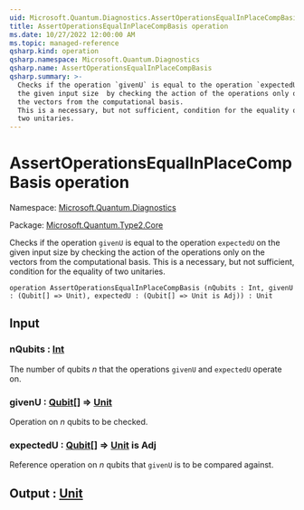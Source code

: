 ```yaml
---
uid: Microsoft.Quantum.Diagnostics.AssertOperationsEqualInPlaceCompBasis
title: AssertOperationsEqualInPlaceCompBasis operation
ms.date: 10/27/2022 12:00:00 AM
ms.topic: managed-reference
qsharp.kind: operation
qsharp.namespace: Microsoft.Quantum.Diagnostics
qsharp.name: AssertOperationsEqualInPlaceCompBasis
qsharp.summary: >-
  Checks if the operation `givenU` is equal to the operation `expectedU` on
  the given input size  by checking the action of the operations only on
  the vectors from the computational basis.
  This is a necessary, but not sufficient, condition for the equality of
  two unitaries.
---
```


# AssertOperationsEqualInPlaceCompBasis operation

Namespace: [Microsoft.Quantum.Diagnostics](xref:Microsoft.Quantum.Diagnostics)

Package: [Microsoft.Quantum.Type2.Core](https://nuget.org/packages/Microsoft.Quantum.Type2.Core)


Checks if the operation `givenU` is equal to the operation `expectedU` onthe given input size  by checking the action of the operations only onthe vectors from the computational basis.This is a necessary, but not sufficient, condition for the equality oftwo unitaries.

```qsharp
operation AssertOperationsEqualInPlaceCompBasis (nQubits : Int, givenU : (Qubit[] => Unit), expectedU : (Qubit[] => Unit is Adj)) : Unit
```


## Input

### nQubits : [Int](xref:microsoft.quantum.qsharp.valueliterals#int-literals)

The number of qubits $n$ that the operations `givenU` and `expectedU` operate on.


### givenU : [Qubit](xref:microsoft.quantum.qsharp.valueliterals#qubit-literals)[] => [Unit](xref:microsoft.quantum.qsharp.valueliterals#unit-literal) 

Operation on $n$ qubits to be checked.


### expectedU : [Qubit](xref:microsoft.quantum.qsharp.valueliterals#qubit-literals)[] => [Unit](xref:microsoft.quantum.qsharp.valueliterals#unit-literal)  is Adj

Reference operation on $n$ qubits that `givenU` is to be compared against.



## Output : [Unit](xref:microsoft.quantum.qsharp.valueliterals#unit-literal)

